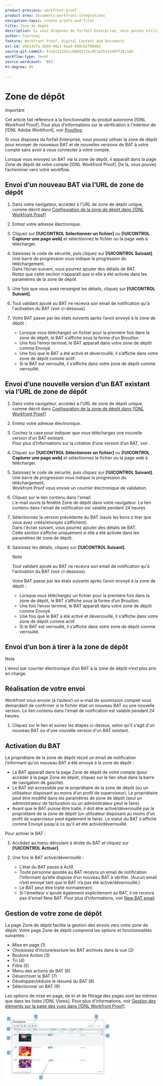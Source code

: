 ```yaml
---
product-previous: workfront-proof
product-area: documents;workfront-integrations
navigation-topic: create-proofs-and-files
title: Zone de dépôt
description: Si vous disposez du forfait Enterprise, vous pouvez utiliser la zone de dépôt pour envoyer de nouveaux BAT et de nouvelles versions de BAT à votre compte sans avoir à vous connecter à votre compte.
author: Courtney
feature: Workfront Proof, Digital Content and Documents
exl-id: e66142fa-3b0d-4821-9aa5-040c62f00d62
source-git-commit: 41ab1312d2ccb8b8271bc851a35e31e9ff18c16b
workflow-type: tm+mt
source-wordcount: '951'
ht-degree: 0%

---
```


# Zone de dépôt

>[!IMPORTANT]
>
>Cet article fait référence à la fonctionnalité du produit autonome [!DNL Workfront Proof]. Pour plus d&#39;informations sur la vérification à l&#39;intérieur de [!DNL Adobe Workfront], voir [Proofing](../../../review-and-approve-work/proofing/proofing.md).

Si vous disposez du forfait Enterprise, vous pouvez utiliser la zone de dépôt pour envoyer de nouveaux BAT et de nouvelles versions de BAT à votre compte sans avoir à vous connecter à votre compte.

Lorsque vous envoyez un BAT via la zone de dépôt, il apparaît dans la page Zone de dépôt de votre compte [!DNL Workfront Proof]. De là, vous pouvez l’acheminer vers votre workflow.

## Envoi d’un nouveau BAT via l’URL de zone de dépôt

1. Dans votre navigateur, accédez à l’URL de zone de dépôt unique, comme décrit dans [Configuration de la zone de dépôt dans [!DNL Workfront Proof]](../../../workfront-proof/wp-acct-admin/account-settings/configure-dropzone-in-wp.md)
1. Entrez votre adresse électronique.
1. Cliquez sur **[!UICONTROL Sélectionner un fichier]** ou **[!UICONTROL Capturer une page web]** et sélectionnez le fichier ou la page web à télécharger.

1. Saisissez le code de sécurité, puis cliquez sur **[!UICONTROL Suivant]**.\
   Une barre de progression vous indique la progression du téléchargement.\
   Dans l’écran suivant, vous pourrez ajouter des détails de BAT.\
   Notez que cette section n’apparaît que si elle a été activée dans les paramètres de la zone de dépôt.

1. Une fois que vous avez renseigné les détails, cliquez sur **[!UICONTROL Suivant]**.
1. Tout validant ajouté au BAT ne recevra son email de notification qu&#39;à l&#39;activation du BAT (voir ci-dessous).
1. Votre BAT passe par les états suivants après l’avoir envoyé à la zone de dépôt :

   * Lorsque vous téléchargez un fichier pour la première fois dans la zone de dépôt, le BAT s’affiche sous la forme d’un Brouillon.
   * Une fois l’envoi terminé, le BAT apparaît dans votre zone de dépôt comme Envoyé.
   * Une fois que le BAT a été activé et déverrouillé, il s’affiche dans votre zone de dépôt comme actif.
   * Si le BAT est verrouillé, il s’affiche dans votre zone de dépôt comme verrouillé.

## Envoi d’une nouvelle version d’un BAT existant via l’URL de zone de dépôt

1. Dans votre navigateur, accédez à l’URL de zone de dépôt unique, comme décrit dans [Configuration de la zone de dépôt dans [!DNL Workfront Proof]](../../../workfront-proof/wp-acct-admin/account-settings/configure-dropzone-in-wp.md)
1. Entrez votre adresse électronique.
1. Cochez la case pour indiquer que vous téléchargez une nouvelle version d&#39;un BAT existant.\
   Pour plus d’informations sur la création d’une version d’un BAT, voir .
1. Cliquez sur **[!UICONTROL Sélectionner un fichier]** ou **[!UICONTROL Capturer une page web]** et sélectionnez le fichier ou la page web à télécharger.

1. Saisissez le code de sécurité, puis cliquez sur **[!UICONTROL Suivant]**.\
   Une barre de progression vous indique la progression du téléchargement.\
   Workfront Proof vous envoie un courrier électronique de validation.

1. Cliquez sur le lien contenu dans l&#39;email.\
   L’e-mail ouvre la fenêtre Zone de dépôt dans votre navigateur. Le lien contenu dans l&#39;email de notification est valable pendant 24 heures.
1. Sélectionnez la version précédente du BAT (seuls les bons à tirer que vous avez créés/envoyés s’affichent).\
   Dans l&#39;écran suivant, vous pourrez ajouter des détails de BAT.\
   Cette section s’affiche uniquement si elle a été activée dans les paramètres de zone de dépôt.

1. Saisissez les détails, cliquez sur **[!UICONTROL Suivant]**.

   >[!NOTE]
   >
   >Tout validant ajouté au BAT ne recevra son email de notification qu&#39;à l&#39;activation du BAT (voir ci-dessous).

   Votre BAT passe par les états suivants après l’avoir envoyé à la zone de dépôt :

   * Lorsque vous téléchargez un fichier pour la première fois dans la zone de dépôt, le BAT s’affiche sous la forme d’un Brouillon.
   * Une fois l’envoi terminé, le BAT apparaît dans votre zone de dépôt comme Envoyé.
   * Une fois que le BAT a été activé et déverrouillé, il s’affiche dans votre zone de dépôt comme actif.
   * Si le BAT est verrouillé, il s’affiche dans votre zone de dépôt comme verrouillé.

## Envoi d’un bon à tirer à la zone de dépôt

>[!NOTE]
>
>L’envoi par courrier électronique d’un BAT à la zone de dépôt n’est plus pris en charge.


## Réalisation de votre envoi

Workfront vous envoie (à l’auteur) un e-mail de soumission complet vous demandant de confirmer si le fichier était un nouveau BAT ou une nouvelle version. Le lien contenu dans l&#39;email de notification est valable pendant 24 heures.

1. Cliquez sur le lien et suivez les étapes ci-dessus, selon qu&#39;il s&#39;agit d&#39;un nouveau BAT ou d&#39;une nouvelle version d&#39;un BAT existant.

## Activation du BAT

Le propriétaire de la zone de dépôt reçoit un email de notification l’informant qu’un nouveau BAT a été envoyé à la zone de dépôt :

* Le BAT apparaît dans la page Zone de dépôt de votre compte (pour accéder à la page Zone de dépôt, cliquez sur le lien situé dans la barre de navigation de gauche).
* Le BAT est accessible par le propriétaire de la zone de dépôt (ou un utilisateur disposant au moins d’un profil de superviseur). Le propriétaire peut être modifié dans les paramètres de zone de dépôt (seul un administrateur de facturation ou un administrateur peut le faire).
* Avant que le BAT puisse être traité, il doit être activé/déverrouillé par le propriétaire de la zone de dépôt (un utilisateur disposant au moins d’un profil de superviseur peut également le faire). Le statut du BAT s&#39;affiche comme Envoyé jusqu&#39;à ce qu&#39;il ait été activé/déverrouillé.

Pour activer le BAT :

1. Accédez au menu déroulant à droite du BAT et cliquez sur **[!UICONTROL Activer]**.
1. Une fois le BAT activé/déverrouillé :

   * L’état du BAT passe à Actif.
   * Toute personne ajoutée au BAT recevra un email de notification l’informant qu’elle dispose d’un nouveau BAT à vérifier. (Aucun email n’est envoyé tant que le BAT n’a pas été activé/déverrouillé.)
   * Le BAT peut être traité normalement.
   * Si l&#39;émetteur s&#39;ajoute également explicitement au BAT, il ne recevra pas d&#39;email New BAT. Pour plus d’informations, voir [New BAT email](../../../workfront-proof/wp-emailsntfctns/proof-notifications-and-reminders/new-proof-email.md).

## Gestion de votre zone de dépôt

La page Zone de dépôt facilite la gestion des envois vers votre zone de dépôt. Votre page Zone de dépôt comprend les options et fonctionnalités suivantes :

* Mise en page (1)
* Choisissez d’inclure/exclure les BAT archivés dans la vue (2)
* Boutons Action (3)
* Tri (4)
* Filtre (5)
* Menu des actions de BAT (6)
* Désarchiver le BAT (7)
* Développer/réduire le résumé du BAT (8)
* Sélectionner un BAT (9)

Les options de mise en page, de tri et de filtrage des pages sont les mêmes que dans les listes [!DNL Views]. Pour plus d’informations, voir [Gestion des éléments sur la page des vues dans [!DNL Workfront Proof]](../../../workfront-proof/wp-work-proofsfiles/manage-your-work/manage-items-on-views-page.md).

![New_Dropzone_design__Feb_2013_.jpg](assets/new-dropzone-design--feb-2013--350x224.jpg)
